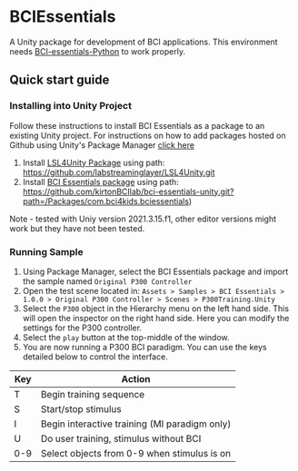 # BCIEssentials
A Unity package for development of BCI applications. This environment needs [BCI-essentials-Python](https://github.com/kirtonBCIlab/bci-essentials-python) to work properly.

## Quick start guide

### Installing into Unity Project
Follow these instructions to install BCI Essentials as a package to an existing Unity project.  For instructions on how to add packages hosted on Github using Unity's Package Manager [click here](https://docs.unity3d.com/Manual/upm-ui-giturl.html)

1. Install [LSL4Unity Package](https://github.com/labstreaminglayer/LSL4Unity.git) using path: https://github.com/labstreaminglayer/LSL4Unity.git
2. Install [BCI Essentials package](https://github.com/kirtonBCIlab/bci-essentials-unity.git) using path: https://github.com/kirtonBCIlab/bci-essentials-unity.git?path=/Packages/com.bci4kids.bciessentials)

Note - tested with Uniy version 2021.3.15.f1, other editor versions might work but they have not been tested.


### Running Sample


1. Using Package Manager, select the BCI Essentials package and import the sample named `Original P300 Controller`
1. Open the test scene located in: `Assets > Samples > BCI Essentials > 1.0.0 > Original P300 Controller > Scenes > P300Training.Unity`
1. Select the `P300` object in the Hierarchy menu on the left hand side. This will open the inspector on the right hand side. Here you can modify the settings for the P300 controller.
1. Select the `play` button at the top-middle of the window.
1. You are now running a P300 BCI paradigm. You can use the keys detailed below to control the interface.

<div align="center">
  
| Key	| Action					|
| -----	| ---------------------------------------------	|
| T	| Begin training sequence		|
| S	| Start/stop stimulus				|
| I	| Begin interactive training (MI paradigm only)	|
| U	| Do user training, stimulus without BCI	|
| 0-9	| Select objects from 0-9 when stimulus is on	|

</div>

